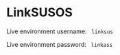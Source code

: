 # LinkSUSOS
Live environment username:
<code> linksus </code><br>

Live environment password:
<code> linkass </code>
